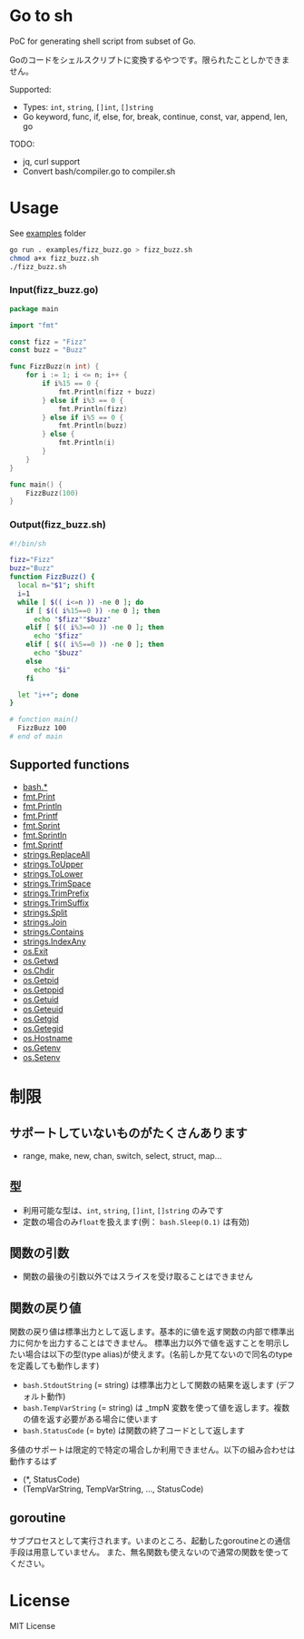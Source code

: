 # Go to sh

PoC for generating shell script from subset of Go.

Goのコードをシェルスクリプトに変換するやつです。限られたことしかできません。

Supported:

- Types: `int`, `string`, `[]int`, `[]string` 
- Go keyword, func, if, else, for, break, continue, const, var, append, len, go

TODO:

- jq, curl support
- Convert bash/compiler.go to compiler.sh

# Usage

See [examples](examples) folder

```bash
go run . examples/fizz_buzz.go > fizz_buzz.sh
chmod a+x fizz_buzz.sh
./fizz_buzz.sh
```

### Input(fizz_buzz.go)

```go
package main

import "fmt"

const fizz = "Fizz"
const buzz = "Buzz"

func FizzBuzz(n int) {
	for i := 1; i <= n; i++ {
		if i%15 == 0 {
			fmt.Println(fizz + buzz)
		} else if i%3 == 0 {
			fmt.Println(fizz)
		} else if i%5 == 0 {
			fmt.Println(buzz)
		} else {
			fmt.Println(i)
		}
	}
}

func main() {
	FizzBuzz(100)
}
```

### Output(fizz_buzz.sh)

```bash
#!/bin/sh

fizz="Fizz"
buzz="Buzz"
function FizzBuzz() {
  local n="$1"; shift
  i=1
  while [ $(( i<=n )) -ne 0 ]; do
    if [ $(( i%15==0 )) -ne 0 ]; then
      echo "$fizz""$buzz"
    elif [ $(( i%3==0 )) -ne 0 ]; then
      echo "$fizz"
    elif [ $(( i%5==0 )) -ne 0 ]; then
      echo "$buzz"
    else
      echo "$i"
    fi

  let "i++"; done
}

# function main()
  FizzBuzz 100
# end of main
```

## Supported functions

- [bash.*](bash/builtin.go)
- [fmt.Print](https://pkg.go.dev/fmt#Print)
- [fmt.Println](https://pkg.go.dev/fmt#Println)
- [fmt.Printf](https://pkg.go.dev/fmt#Printf)
- [fmt.Sprint](https://pkg.go.dev/fmt#Sprint)
- [fmt.Sprintln](https://pkg.go.dev/fmt#Sprintln)
- [fmt.Sprintf](https://pkg.go.dev/fmt#Sprintf)
- [strings.ReplaceAll](https://pkg.go.dev/strings#ReplaceAll)
- [strings.ToUpper](https://pkg.go.dev/strings#ToUpper)
- [strings.ToLower](https://pkg.go.dev/strings#ToLower)
- [strings.TrimSpace](https://pkg.go.dev/strings#TrimSpace)
- [strings.TrimPrefix](https://pkg.go.dev/strings#TrimPrefix)
- [strings.TrimSuffix](https://pkg.go.dev/strings#TrimSuffix)
- [strings.Split](https://pkg.go.dev/strings#Split)
- [strings.Join](https://pkg.go.dev/strings#Join)
- [strings.Contains](https://pkg.go.dev/strings#Contains)
- [strings.IndexAny](https://pkg.go.dev/strings#IndexAny)
- [os.Exit](https://pkg.go.dev/os#Exit)
- [os.Getwd](https://pkg.go.dev/os#Getwd)
- [os.Chdir](https://pkg.go.dev/os#Chdir)
- [os.Getpid](https://pkg.go.dev/os#Getpid)
- [os.Getppid](https://pkg.go.dev/os#Getppid)
- [os.Getuid](https://pkg.go.dev/os#Getuid)
- [os.Geteuid](https://pkg.go.dev/os#Geteuid)
- [os.Getgid](https://pkg.go.dev/os#Getgid)
- [os.Getegid](https://pkg.go.dev/os#Getegid)
- [os.Hostname](https://pkg.go.dev/os#Hostname)
- [os.Getenv](https://pkg.go.dev/os#Getenv)
- [os.Setenv](https://pkg.go.dev/os#Setenv)

# 制限

## サポートしていないものがたくさんあります

- range, make, new, chan, switch, select, struct, map...

## 型

- 利用可能な型は、`int`, `string`, `[]int`, `[]string` のみです
- 定数の場合のみ`float`を扱えます(例： `bash.Sleep(0.1)` は有効)

## 関数の引数

- 関数の最後の引数以外ではスライスを受け取ることはできません

## 関数の戻り値

関数の戻り値は標準出力として返します。基本的に値を返す関数の内部で標準出力に何かを出力することはできません。
標準出力以外で値を返すことを明示したい場合は以下の型(type alias)が使えます。(名前しか見てないので同名のtypeを定義しても動作します)

- `bash.StdoutString` (= string) は標準出力として関数の結果を返します (デフォルト動作)
- `bash.TempVarString` (= string) は _tmpN 変数を使って値を返します。複数の値を返す必要がある場合に使います
- `bash.StatusCode` (= byte) は関数の終了コードとして返します

多値のサポートは限定的で特定の場合しか利用できません。以下の組み合わせは動作するはず

- (*, StatusCode)
- (TempVarString, TempVarString, ..., StatusCode)

## goroutine

サブプロセスとして実行されます。いまのところ、起動したgoroutineとの通信手段は用意していません。
また、無名関数も使えないので通常の関数を使ってください。


# License

MIT License
